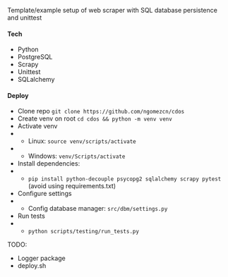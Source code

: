 
Template/example setup of web scraper with SQL database persistence and unittest

#### Tech
- Python
- PostgreSQL
- Scrapy
- Unittest
- SQLalchemy 

#### Deploy
- Clone repo ```git clone https://github.com/ngomezcn/cdos```
- Create venv on root ```cd cdos && python -m venv venv```
- Activate venv
- - Linux: ```source venv/scripts/activate```
- - Windows: ```venv/Scripts/activate```
- Install dependencies: 
- - ```pip install python-decouple psycopg2 sqlalchemy scrapy pytest``` (avoid using requirements.txt)
- Configure settings
- - Config database manager: ```src/dbm/settings.py```
- Run tests 
- - ```python scripts/testing/run_tests.py```

TODO:
- Logger package
- deploy.sh 
